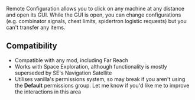 Remote Configuration allows you to click on any machine at any distance and open its GUI. While the GUI is open, you can change configurations (e.g. combinator signals, chest limits, spidertron logistic requests) but you can't transfer any items.

## Compatibility

- Compatible with any mod, including Far Reach
- Works with Space Exploration, although functionality is mostly superseded by SE's Navigation Satellite
- Utilises vanilla's permissions system, so may break if you aren't using the **Default** permissions group. Let me know if you'd like me to improve the interactions in this area
